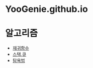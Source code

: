 # YooGenie.github.io

# 알고리즘
* [재귀함수](posts/algorithm/2022-06-15-RecursionFunction.md)
* [스택,큐](posts/algorithm/2022-06-22-StackQueue.md)
* [탐욕법](posts/algorithm/2022-06-27-GreedyAlgorithm)
